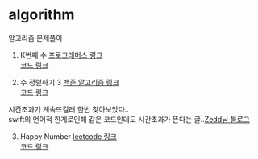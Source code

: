 # algorithm
알고리즘 문제풀이
<br>

1. K번째 수
[프로그래머스 링크](https://programmers.co.kr/learn/courses/30/lessons/42748?language=swift)   
[코드 링크](https://github.com/Limwin94/algorithm/blob/master/happynumber.swift)

2. 수 정렬하기 3
[백준 알고리즘 링크](https://www.acmicpc.net/problem/10989)   
[코드 링크](https://github.com/Limwin94/algorithm/blob/master/numberSort3.swift)

  시간초과가 계속뜨길래 한번 찾아보았다..   
  swift의 언어적 한계로인해 같은 코드인데도 시간초과가 뜬다는 글..[Zedd님 블로그](https://zeddios.tistory.com/648)

3. Happy Number
[leetcode 링크](https://leetcode.com/problems/happy-number/)   
[코드 링크](https://github.com/Limwin94/algorithm/blob/master/happynumber.swift)
